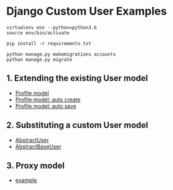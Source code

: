 # Django Custom User Examples


``` command
virtualenv env --python=python3.6
source env/bin/activate

pip install -r requirements.txt
```

``` command
python manage.py makemigrations accounts
python manage.py migrate
```


## 1. Extending the existing User model

- [Profile model](example1-profile/)
- [Profile model: auto create](example2-profile-auto-create/)
- [Profile model: auto save](example3-profile-auto-save/)


## 2. Substituting a custom User model

- [AbstractUser](example4-AbstractUser/)
- [AbstractBaseUser](example5-AbstractBaseUser/)


## 3. Proxy model

- [example](example6-proxy/)

